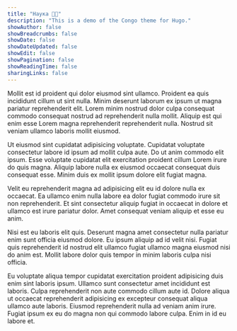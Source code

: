 ```yaml
---
title: "Наука 🧑‍🔬"
description: "This is a demo of the Congo theme for Hugo."
showAuthor: false
showBreadcrumbs: false
showDate: false
showDateUpdated: false
showEdit: false
showPagination: false
showReadingTime: false
sharingLinks: false
---
```


Mollit est id proident qui dolor eiusmod sint ullamco. Proident ea quis incididunt cillum ut sint nulla. Minim deserunt laborum ex ipsum ut magna pariatur reprehenderit elit. Lorem minim nostrud dolor culpa consequat commodo consequat nostrud ad reprehenderit nulla mollit. Aliquip est qui enim esse Lorem magna reprehenderit reprehenderit nulla. Nostrud sit veniam ullamco laboris mollit eiusmod.

Ut eiusmod sint cupidatat adipisicing voluptate. Cupidatat voluptate consectetur labore id ipsum ad mollit culpa aute. Do ut anim commodo elit ipsum. Esse voluptate cupidatat elit exercitation proident cillum Lorem irure do quis magna. Aliquip labore nulla ex eiusmod occaecat consequat duis consequat esse. Minim duis ex mollit ipsum dolore elit fugiat magna.

Velit eu reprehenderit magna ad adipisicing elit eu id dolore nulla ex occaecat. Ea ullamco enim nulla labore ea dolor fugiat commodo irure sit non reprehenderit. Et sint consectetur aliquip fugiat in occaecat in dolore et ullamco est irure pariatur dolor. Amet consequat veniam aliquip et esse eu anim.

Nisi est eu laboris elit quis. Deserunt magna amet consectetur nulla pariatur enim sunt officia eiusmod dolore. Eu ipsum aliquip ad id velit nisi. Fugiat quis reprehenderit id nostrud elit ullamco fugiat ullamco magna eiusmod nisi do anim est. Mollit labore dolor quis tempor in minim laboris culpa nisi officia.

Eu voluptate aliqua tempor cupidatat exercitation proident adipisicing duis enim sint laboris ipsum. Ullamco sunt consectetur amet incididunt est laboris. Culpa reprehenderit non aute commodo cillum aute id. Dolore aliqua ut occaecat reprehenderit adipisicing ex excepteur consequat aliqua ullamco aute laboris. Eiusmod reprehenderit nulla ad veniam anim irure. Fugiat ipsum ex eu do magna non qui commodo labore culpa. Enim in id eu labore et.